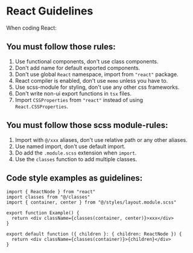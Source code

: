 # React Guidelines

When coding React:

## You must follow those rules:

1. Use functional components, don't use class components.
2. Don't add name for default exported components.
3. Don't use global `React` namespace, import from `"react"` package.
4. React compiler is enabled, don't use `memo` unless you have to.
5. Use scss-module for styling, don't use any other css frameworks.
6. Don't write non-ui export functions in `tsx` files.
7. Import `CSSProperties` from `"react"` instead of using `React.CSSProperties`.

## You must follow those scss module-rules:

1. Import with `@/xxx` aliases, don't use relative path or any other aliases.
2. Use named import, don't use default import.
3. Do add the `.module.scss` extension when `import`.
4. Use the `classes` function to add multiple classes.

## Code style examples as guidelines:

```tsx
import { ReactNode } from "react"
import classes from "@/classes"
import { container, center } from "@/styles/layout.module.scss"

export function Example() {
  return <div className={classes(container, center)}>xxx</div>
}

export default function ({ children }: { children: ReactNode }) {
  return <div className={classes(container)}>{children}</div>
}
```
